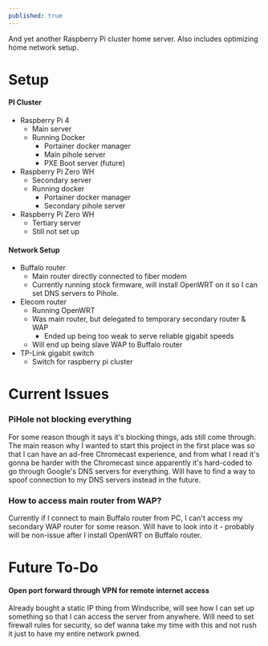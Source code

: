 ```yaml
---
published: true
---
```

And yet another Raspberry Pi cluster home server. Also includes optimizing home network setup.

# Setup

#### PI Cluster
- Raspberry Pi 4
	- Main server
	- Running Docker
		- Portainer docker manager
		- Main pihole server
		- PXE Boot server (future)
- Raspberry Pi Zero WH
	- Secondary server
	- Running docker
		- Portainer docker manager
		- Secondary pihole server
- Raspberry Pi Zero WH
	- Tertiary server
	- Still not set up

#### Network Setup
- Buffalo router
	- Main router directly connected to fiber modem
	- Currently running stock firmware, will install OpenWRT on it so I can set DNS servers to Pihole.
- Elecom router
	- Running OpenWRT
	- Was main router, but delegated to temporary secondary router & WAP
		- Ended up being too weak to serve reliable gigabit speeds
	- Will end up being slave WAP to Buffalo router
- TP-Link gigabit switch
	- Switch for raspberry pi cluster
# Current Issues
### PiHole not blocking everything
For some reason though it says it's blocking things, ads still come through.
The main reason why I wanted to start this project in the first place was so that I can have an ad-free Chromecast experience, and from what I read it's gonna be harder with the Chromecast since apparently it's hard-coded to go through Google's DNS servers for everything.
Will have to find a way to spoof connection to my DNS servers instead in the future.
### How to access main router from WAP?
Currently if I connect to main Buffalo router from PC, I can't access my secondary WAP router for some reason. Will have to look into it - probably will be non-issue after I install OpenWRT on Buffalo router.
# Future To-Do
#### Open port forward through VPN for remote internet access
Already bought a static IP thing from Windscribe, will see how I can set up something so that I can access the server from anywhere. 
Will need to set firewall rules for security, so def wanna take my time with this and not rush it just to have my entire network pwned.
<!--stackedit_data:
eyJoaXN0b3J5IjpbMTE0ODgyOTEwNV19
-->